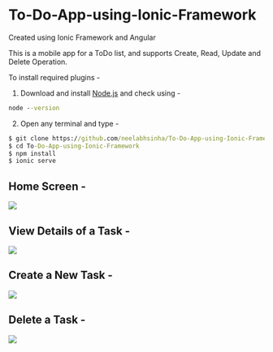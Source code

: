 # To-Do-App-using-Ionic-Framework
Created using Ionic Framework and Angular

This is a mobile app for a ToDo list, and supports Create, Read, Update and Delete Operation.

To install required plugins -

1. Download and install [Node.js](https://nodejs.org/) and check using -

``` cmd
node --version
```
2. Open any terminal and type -

``` cmd
$ git clone https://github.com/neelabhsinha/To-Do-App-using-Ionic-Framework/
$ cd To-Do-App-using-Ionic-Framework
$ npm install
$ ionic serve
```

<h2> Home Screen - </h2>
<img src="/screenshots/Sidebar.PNG">
<h2> View Details of a Task - </h2>
<img src="/screenshots/Read.PNG">
<h2> Create a New Task - </h2>
<img src="/screenshots/Create.PNG">
<h2> Delete a Task - </h2>
<img src="/screenshots/Delete.PNG">
